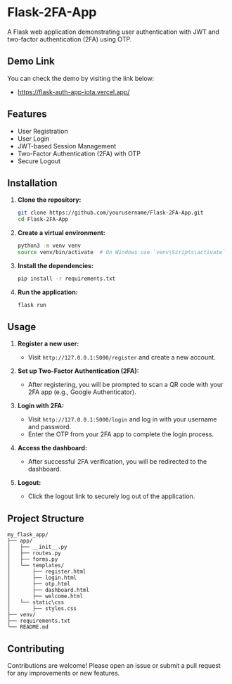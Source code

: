 
# Flask-2FA-App

A Flask web application demonstrating user authentication with JWT and two-factor authentication (2FA) using OTP.

## Demo Link
You can check the demo by visiting the link below:
   - https://flask-auth-app-iota.vercel.app/
## Features

- User Registration
- User Login
- JWT-based Session Management
- Two-Factor Authentication (2FA) with OTP
- Secure Logout

## Installation

1. **Clone the repository:**

   ```bash
   git clone https://github.com/yourusername/Flask-2FA-App.git
   cd Flask-2FA-App
   ```

2. **Create a virtual environment:**

   ```bash
   python3 -m venv venv
   source venv/bin/activate  # On Windows use `venv\Scripts\activate`
   ```

3. **Install the dependencies:**

   ```bash
   pip install -r requirements.txt
   ```

4. **Run the application:**

   ```bash
   flask run
   

## Usage

1. **Register a new user:**

   - Visit `http://127.0.0.1:5000/register` and create a new account.

2. **Set up Two-Factor Authentication (2FA):**

   - After registering, you will be prompted to scan a QR code with your 2FA app (e.g., Google Authenticator).

3. **Login with 2FA:**

   - Visit `http://127.0.0.1:5000/login` and log in with your username and password.
   - Enter the OTP from your 2FA app to complete the login process.

4. **Access the dashboard:**

   - After successful 2FA verification, you will be redirected to the dashboard.

5. **Logout:**

   - Click the logout link to securely log out of the application.

## Project Structure

```
my_flask_app/
├── app/
│   ├── __init__.py
│   ├── routes.py
│   ├── forms.py
│   └── templates/
│       ├── register.html
│       ├── login.html
│       ├── otp.html
│       ├── dashboard.html
│       ├── welcome.html
│   └── static\css
│       ├── styles.css
├── venv/
├── requirements.txt
└── README.md
```


## Contributing

Contributions are welcome! Please open an issue or submit a pull request for any improvements or new features.
